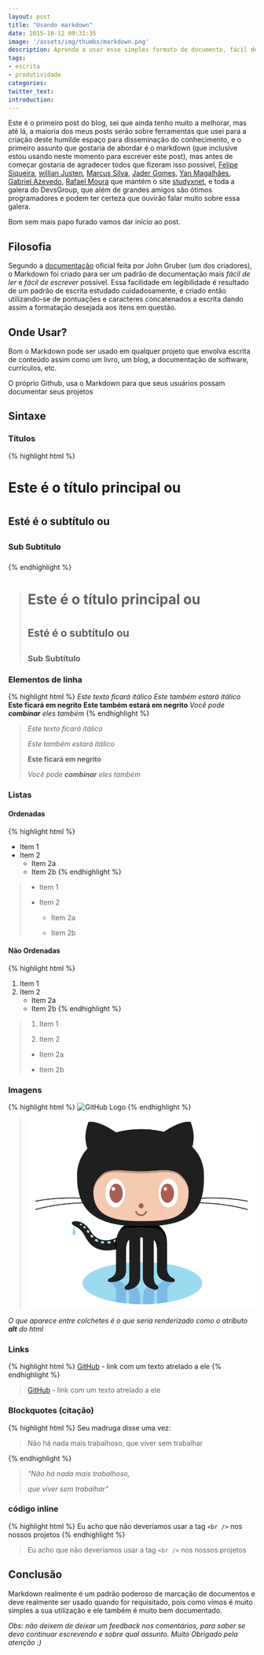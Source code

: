 ```yaml
---
layout: post
title: "Usando markdown"
date: 2015-10-12 09:31:35
image: '/assets/img/thumbs/markdown.png'
description: Aprenda a usar esse simples formato de documento, fácil de ler e fácil de escrever. 
tags:
- escrita
- produtividade
categories:
twitter_text:
introduction:
---
```


Este é o primeiro post do blog, sei que ainda tenho muito a melhorar, mas até lá, a maioria dos meus posts serão sobre ferramentas que usei para a criação deste humilde espaço para disseminação do conhecimento, e o primeiro assunto que gostaria de abordar é o markdown (que inclusive estou usando neste momento para escrever este post), mas antes de começar gostaria de agradecer todos que fizeram isso possível, [Felipe Siqueira](https://github.com/flipggs), [willian Justen](https://github.com/willianjusten), [Marcus Silva](https://github.com/mvfsilva), [Jader Gomes](https://github.com/jjaderg), [Yan Magalhães](https://github.com/YanMagale), [Gabriel Azevedo](https://github.com/gabrielazevedo),  [Rafael Moura](http://github.com/rafaelrmou) que mantém o site [studyxnet](http://www.studyxnet.com/), e toda a galera do DevsGroup, que além de grandes amigos são ótimos programadores e podem ter certeza que ouvirão falar muito sobre essa galera.

Bom sem mais papo furado vamos dar início ao post.

## Filosofia

Segundo a [documentação](http://daringfireball.net/projects/markdown/) oficial feita por John Gruber (um dos criadores), o Markdown foi criado para ser um padrão de documentação mais *fácil de ler* e *fácil de escrever* possível. Essa facilidade em legibilidade é resultado de um padrão de escrita estudado cuidadosamente, e criado então utilizando-se de pontuações e caracteres concatenados a escrita dando assim a formatação desejada aos itens em questão.

## Onde Usar?

Bom o Markdown pode ser usado em qualquer projeto que envolva escrita de conteúdo assim como um livro, um blog, a documentação de software, currículos, etc. 

O próprio Github, usa o Markdown para que seus usuários possam documentar seus projetos

## Sintaxe

### Títulos

{% highlight  html %}
# Este é o título principal ou <h1>
## Esté é o subtítulo ou <h2>
### Sub Subtítulo <h3>
#### <h4> 
{% endhighlight %}

> # Este é o título principal ou <h1>
> 
> ## Esté é o subtítulo ou <h2>
>
> ### Sub Subtítulo <h3>
>
> #### <h4> 


### Elementos de linha

{% highlight html %}
*Este texto ficará itálico*
_Este também estará itálico_
**Este ficará em negrito**
__Este também estará em negrito__
_Você pode **combinar** eles também_
{% endhighlight %}

> *Este texto ficará itálico*
> 
> _Este também estará itálico_
> 
> **Este ficará em negrito**
> 
> _Você pode **combinar** eles também_


### Listas

#### Ordenadas

{% highlight  html %}
* Item 1
* Item 2
	* Item 2a
	* Item 2b
{% endhighlight %}

> * Item 1
>
> * Item 2
>
> 	* Item 2a
>
>	* Item 2b


#### Não Ordenadas

{% highlight  html %}
1. Item 1
2. Item 2
	* Item 2a
	* Item 2b
{% endhighlight %}

> 1. Item 1
> 
> 2. Item 2
>
> 	* Item 2a
>
>	* Item 2b


### Imagens

{% highlight  html %}
![GitHub Logo](/images/logo.png)
{% endhighlight %}

> ![GitHub Logo](/assets/img/posts/usando-markdown/Octocat.png)

_O que aparece entre colchetes é o que seria renderizado como o atributo **alt** do html_

### Links

{% highlight  html %}
[GitHub](http://github.com) - link com um texto atrelado a ele 
{% endhighlight %}
 
> [GitHub](http://github.com) - link com um texto atrelado a ele 

### Blockquotes (citação)

{% highlight  html %}
Seu madruga disse uma vez:

> Não há nada mais trabalhoso,
> que viver sem trabalhar

{% endhighlight %}

> *"Não há nada mais trabalhoso,*
> 
> *que viver sem trabalhar"*

### código inline

{% highlight  html %}
Eu acho que não deveríamos usar a tag `<br />` nos nossos projetos
{% endhighlight %}

> Eu acho que não deveríamos usar a tag `<br />` nos nossos projetos

## Conclusão

Markdown realmente é um padrão poderoso de marcação de documentos e deve realmente ser usado quando for requisitado, pois como vimos é muito simples a sua utilização e ele também é muito bem documentado.

*Obs: não deixem de deixar um feedback nos comentários, para saber se devo continuar escrevendo e sobre qual assunto. Muito Obrigado pela atenção :)*



